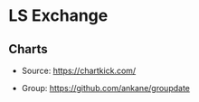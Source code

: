 # LS Exchange

## Charts
- Source:
https://chartkick.com/

- Group:
https://github.com/ankane/groupdate